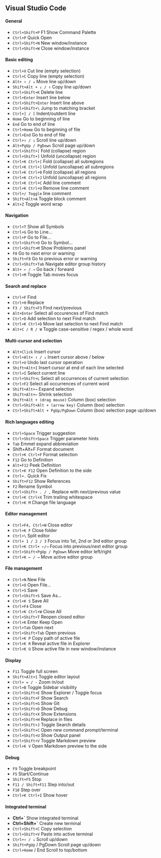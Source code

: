 ## Visual Studio Code

#### General 

* `Ctrl+Shift+P` F1 Show Command Palette     
* `Ctrl+P` Quick Open   
* `Ctrl+Shift+N` New window/instance    
* `Ctrl+Shift+W` Close window/instance  

#### Basic editing   

* `Ctrl+X` Cut line (empty selection)    
* `Ctrl+C` Copy line (empty selection)  
* `Alt+ ↑ / ↓` Move line up/down   
* `Shift+Alt + ↓ / ↑` Copy line up/down  
* `Ctrl+Shift+K` Delete line   
* `Ctrl+Enter` Insert line below    
* `Ctrl+Shift+Enter` Insert line above   
* `Ctrl+Shift+\` Jump to matching bracket 
* `Ctrl+] / [` Indent/outdent line  
* `Home` Go to beginning of line  
* `End` Go to end of line  
* `Ctrl+Home` Go to beginning of file  
* `Ctrl+End` Go to end of file  
* `Ctrl+↑ / ↓` Scroll line up/down  
* `Alt+PgUp / PgDown` Scroll page up/down  
* `Ctrl+Shift+[` Fold (collapse) region  
* `Ctrl+Shift+]` Unfold (uncollapse) region  
* `Ctrl+K Ctrl+[` Fold (collapse) all subregions  
* `Ctrl+K Ctrl+]` Unfold (uncollapse) all subregions  
* `Ctrl+K Ctrl+0` Fold (collapse) all regions  
* `Ctrl+K Ctrl+J` Unfold (uncollapse) all regions  
* `Ctrl+K Ctrl+C` Add line comment  
* `Ctrl+K Ctrl+U` Remove line comment  
* `Ctrl+/ Toggle` line comment  
* `Shift+Alt+A` Toggle block comment  
* `Alt+Z` Toggle word wrap  

#### Navigation

* `Ctrl+T` Show all Symbols  
* `Ctrl+G` Go to Line...  
* `Ctrl+P` Go to File...  
* `Ctrl+Shift+O` Go to Symbol...  
* `Ctrl+Shift+M` Show Problems panel  
* `F8` Go to next error or warning  
* `Shift+F8` Go to previous error or warning  
* `Ctrl+Shift+Tab` Navigate editor group history  
* `Alt+ ← / →` Go back / forward  
* `Ctrl+M` Toggle Tab moves focus  

#### Search and replace

* `Ctrl+F` Find  
* `Ctrl+H` Replace  
* `F3 / Shift+F3` Find next/previous  
* `Alt+Enter` Select all occurences of Find match  
* `Ctrl+D` Add selection to next Find match  
* `Ctrl+K Ctrl+D` Move last selection to next Find match  
* `Alt+C / R / W` Toggle case-sensitive / regex / whole word  

#### Multi-cursor and selection

* `Alt+Click` Insert cursor  
* `Ctrl+Alt+ ↑ / ↓` Insert cursor above / below  
* `Ctrl+U` Undo last cursor operation  
* `Shift+Alt+I` Insert cursor at end of each line selected  
* `Ctrl+I` Select current line  
* `Ctrl+Shift+L` Select all occurrences of current selection  
* `Ctrl+F2` Select all occurrences of current word  
* `Shift+Alt+→` Expand selection  
* `Shift+Alt+←` Shrink selection  
* `Shift+Alt + (drag mouse)` Column (box) selection  
* `Ctrl+Shift+Alt + (arrow key)` Column (box) selection  
* `Ctrl+Shift+Alt + PgUp/PgDown` Column (box) selection page up/down  

#### Rich languages editing

* `Ctrl+Space` Trigger suggestion  
* `Ctrl+Shift+Space` Trigger parameter hints  
* `Tab` Emmet expand abbreviation  
* Shift+Alt+F Format document  
* `Ctrl+K Ctrl+F` Format selection  
* `F12` Go to Definition  
* `Alt+F12` Peek Definition  
* `Ctrl+K F12` Open Definition to the side  
* `Ctrl+.` Quick Fix  
* `Shift+F12` Show References  
* `F2` Rename Symbol  
* `Ctrl+Shift+ . / ,` Replace with next/previous value  
* `Ctrl+K Ctrl+X` Trim trailing whitespace  
* `Ctrl+K M` Change file language  

#### Editor management

* `Ctrl+F4, Ctrl+W` Close editor  
* `Ctrl+K F` Close folder  
* `Ctrl+\` Split editor  
* `Ctrl+ 1 / 2 / 3` Focus into 1st, 2nd or 3rd editor group  
* `Ctrl+K Ctrl+ ←/→` Focus into previous/next editor group  
* `Ctrl+Shift+PgUp / PgDown` Move editor left/right  
* `Ctrl+K ← / →` Move active editor group  

#### File management

* `Ctrl+N` New File  
* `Ctrl+O` Open File...  
* `Ctrl+S` Save  
* `Ctrl+Shift+S` Save As...  
* `Ctrl+K S` Save All  
* `Ctrl+F4` Close  
* `Ctrl+K Ctrl+W` Close All  
* `Ctrl+Shift+T` Reopen closed editor  
* `Ctrl+K` Enter Keep Open  
* `Ctrl+Tab` Open next  
* `Ctrl+Shift+Tab` Open previous  
* `Ctrl+K P` Copy path of active file  
* `Ctrl+K R` Reveal active file in Explorer  
* `Ctrl+K O` Show active file in new window/instance  

#### Display

* `F11` Toggle full screen  
* `Shift+Alt+1` Toggle editor layout  
* `Ctrl+ = / -` Zoom in/out  
* `Ctrl+B` Toggle Sidebar visibility  
* `Ctrl+Shift+E` Show Explorer / Toggle focus  
* `Ctrl+Shift+F` Show Search  
* `Ctrl+Shift+G` Show Git  
* `Ctrl+Shift+D` Show Debug  
* `Ctrl+Shift+X` Show Extensions  
* `Ctrl+Shift+H` Replace in files  
* `Ctrl+Shift+J` Toggle Search details  
* `Ctrl+Shift+C` Open new command prompt/terminal  
* `Ctrl+Shift+U` Show Output panel  
* `Ctrl+Shift+V` Toggle Markdown preview  
* `Ctrl+K V` Open Markdown preview to the side  

#### Debug

* `F9` Toggle breakpoint  
* `F5` Start/Continue  
* `Shift+F5` Stop  
* `F11 / Shift+F11` Step into/out  
* `F10` Step over  
* `Ctrl+K Ctrl+I` Show hover  

#### Integrated terminal

* __Ctrl+\`__ Show integrated terminal    
* __Ctrl+Shift+\`__ Create new terminal  
* `Ctrl+Shift+C` Copy selection  
* `Ctrl+Shift+V` Paste into active terminal  
* `Ctrl+↑ / ↓` Scroll up/down  
* `Shift+PgUp` / PgDown Scroll page up/down  
* `Ctrl+Home` / End Scroll to top/bottom  









